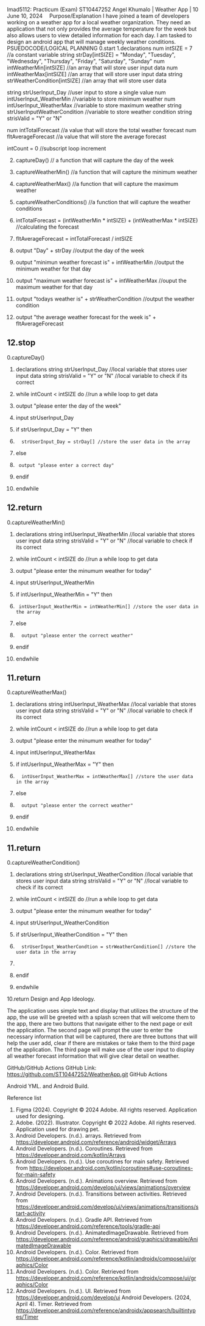  
Imad5112: Practicum (Exam)
ST10447252
Angel Khumalo | Weather App | 10 June 10, 2024 
Purpose/Explanation
I have joined a team of developers working on a weather app for a local weather organization. They need an application that not only provides the average temperature for the week but also allows users to view detailed information for each day. I am tasked to design an android app that will manage weekly weather conditions.
PSUEDOCODE/LOGICAL PLANNING
0.start
1.declarations
   num intSIZE = 7   //a constant variable
   string strDay[intSIZE] = "Monday", "Tuesday", "Wednesday", "Thursday", "Friday", "Saturday", "Sunday"
   num intWeatherMin[intSIZE] //an array that will store user input data
   num intWeatherMax[intSIZE]  //an array that will store user input data
   string strWeatherCondition[intSIZE] //an array that will store user data
   
   string strUserInput_Day  //user input to store a single value
   num intUserInput_WeatherMin  //variable to store minimum weather
   num intUserInput_WeatherMax  //variable to store maximum weather 
   string strUserInputWeatherCondition //variable to store weather condition
   string strisValid = "Y" or "N"

   num intTotalForecast  //a value that will store the total weather forecast
   num fltAverageForecast //a value that will store the average forecast  

   intCount = 0 //subscript loop increment 

2. captureDay() // a function that will capture the day of the week
3. captureWeatherMin() //a function that will capture the minimum weather
4. captureWeatherMax()  //a function that will capture the maximum weather 
5. captureWeatherConditions() //a function that will capture the weather conditions 

6. intTotalForecast = (intWeatherMin * intSIZE) + (intWeatherMax * intSIZE) //calculating the forecast
7. fltAverageForecast = intTotalForecast / intSIZE

8.  output "Day" + strDay  //output the day of the week
9.  output "minimun weather forecast is" + intWeatherMin //output the minimum weather for that day
10. output "maximum weather forecast is" + intWeatherMax  //ouput the maximum weather for that day
11. output "todays weather is" + strWeatherCondition  //output the weather condition
12. output "the average weather forecast for the week is" + fltAverageForecast

12.stop
---------------------------------------------------------------------------------------------
0.captureDay()
1. declarations 
   string strUserInput_Day  //local variable that stores user input data
   string strisValid = "Y" or "N"  //local variable to check if its correct

2. while intCount < intSIZE do //run a while loop to get data 
3.    output "please enter the day of the week"
4.    input strUserInput_Day

5.   if strUserInput_Day = "Y" then
6.       strUserInput_Day = strDay[] //store the user data in the array
8.   else
9.      output "please enter a correct day"
10.  endif

11. endwhile

12.return
--------------------------------------------------------------------------------------------
0.captureWeatherMin()
1. declarations 
   string intUserInput_WeatherMin  //local variable that stores user input data
   string strisValid = "Y" or "N"  //local variable to check if its correct

2. while intCount < intSIZE do //run a while loop to get data 
3.    output "please enter the minumum weather for today"
4.    input strUserInput_WeatherMin

5.   if intUserInput_WeatherMin = "Y" then
6.      intUserInput_WeatherMin = intWeatherMin[] //store the user data in the array
7.   else
8.       output "please enter the correct weather"
9.   endif
10. endwhile

11.return
-------------------------------------------------------------------------------------------
0.captureWeatherMax()
1. declarations 
   string intUserInput_WeatherMax //local variable that stores user input data
   string strisValid = "Y" or "N"  //local variable to check if its correct

2. while intCount < intSIZE do //run a while loop to get data 
3.    output "please enter the minumum weather for today"
4.    input intUserInput_WeatherMax

5.   if intUserInput_WeatherMax = "Y" then
6.       intUserInput_WeatherMax = intWeatherMax[] //store the user data in the array
7.   else
8.       output "please enter the correct weather"
9.   endif
10. endwhile

11.return
--------------------------------------------------------------------------------------------
0.captureWeatherCondition()
1. declarations 
   string strUserInput_WeatherCondition  //local variable that stores user input data
   string strisValid = "Y" or "N"  //local variable to check if its correct

2. while intCount < intSIZE do //run a while loop to get data 
3.    output "please enter the minumum weather for today"
4.    input strUserInput_WeatherCondition

5.   if strUserInput_WeatherCondition = "Y" then
6.       strUserInput_WeatherCondtion = strWeatherCondition[] //store the user data in the array
7.   
8.   endif
9. endwhile

10.return
Design and App Ideology.

 
The application uses simple text and display that utilizes the structure of the app, the use will be greeted with a splash screen that will welcome them to the app, there are two buttons that navigate either to the next page or exit the application.
The second page will prompt the user to enter the necessary information that will be captured, there are three buttons that will help the user add, clear if there are mistakes or take them to the third page of the application.
The third page will make use of the user input to display all weather forecast information that will give clear detail on weather.


GitHub/GitHub Actions 
GitHub Link: https://github.com/ST10447252/WeatherApp.git
GitHub Actions

Android YML. and Android Build.
 
 

Reference list
1.	Figma (2024). Copyright © 2024 Adobe. All rights reserved. Application used for designing.
2.	Adobe. (2022). Illustrator. Copyright © 2022 Adobe. All rights reserved. Application used for drawing pet.
3.	Android Developers. (n.d.). arrays. Retrieved from https://developer.android.com/reference/android/widget/Arrays
4.	Android Developers. (n.d.). Coroutines. Retrieved from https://developer.android.com/kotlin/Arrays
5.	Android Developers. (n.d.). Use coroutines for main safety. Retrieved from https://developer.android.com/kotlin/coroutines#use-coroutines-for-main-safety
6.	Android Developers. (n.d.). Animations overview. Retrieved from https://developer.android.com/develop/ui/views/animations/overview
7.	Android Developers. (n.d.). Transitions between activities. Retrieved from https://developer.android.com/develop/ui/views/animations/transitions/start-activity
8.	Android Developers. (n.d.). Gradle API. Retrieved from https://developer.android.com/reference/tools/gradle-api
9.	Android Developers. (n.d.). AnimatedImageDrawable. Retrieved from https://developer.android.com/reference/android/graphics/drawable/AnimatedImageDrawable
10.	Android Developers. (n.d.). Color. Retrieved from https://developer.android.com/reference/kotlin/androidx/compose/ui/graphics/Color
11.	Android Developers. (n.d.). Color. Retrieved from https://developer.android.com/reference/kotlin/androidx/compose/ui/graphics/Color
12.	Android Developers. (n.d.). UI. Retrieved from https://developer.android.com/develop/ui
Android Developers. (2024, April 4). Timer. Retrieved from https://developer.android.com/reference/androidx/appsearch/builtintypes/Timer
